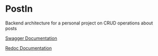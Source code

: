 # PostIn
Backend architecture for a personal project on CRUD operations about posts

[Swagger Documentation](https://postin-api.onrender.com/docs)

[Redoc Documentation](https://postin-api.onrender.com/redoc)